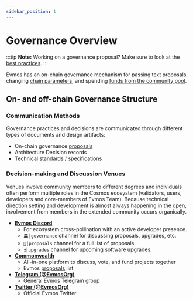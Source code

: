 ```yaml
---
sidebar_position: 1
---
```


# Governance Overview

:::tip
**Note:** Working on a governance proposal? Make sure to look at the [best practices](./best-practices).
:::

Evmos has an on-chain governance mechanism for passing
text proposals, changing [chain parameters](./chain-parameters),
and spending [funds from the community pool](./community-pool).

## On- and off-chain Governance Structure

### Communication Methods

Governance practices and decisions are communicated through different types of documents and design artifacts:

- On-chain governance [proposals](https://www.mintscan.io/openverse/proposals)
- Architecture Decision records
- Technical standards / specifications

### Decision-making and Discussion Venues

Venues involve community members to different degrees
and individuals often perform multiple roles in the Cosmos ecosystem
(validators, users, developers and core-members of Evmos Team).
Because technical direction setting and development is almost always happening in the open,
involvement from members in the extended community occurs organically.

- **[Evmos Discord](https://discord.gg/openverse)**
  - For ecosystem cross-pollination with an active developer presence.
  - `🏛│governance` channel for discussing proposals, upgrades, etc.
  - `📜│proposals` channel for a full list of proposals.
  - `⏫│upgrades` channel for upcoming software upgrades.
- **[Commonwealth](https://commonwealth.im/openverse)**
  - All-in-one platform to discuss, vote, and fund projects together
  - Evmos [proposals](https://commonwealth.im/openverse/proposals) list
- **[Telegram (@EvmosOrg)](https://t.me/EvmosOrg)**
  - General Evmos Telegram group
- **[Twitter (@EvmosOrg)](https://twitter.com/EvmosOrg)**
  - Official Evmos Twitter
